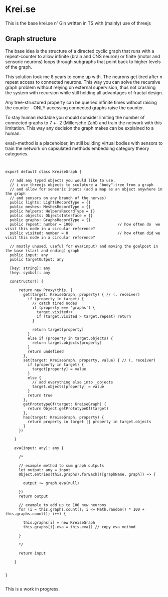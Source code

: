 # Krei.se

This is the base krei.se n' Gin written in TS with (mainly) use of threejs

## Graph structure

The base idea is the structure of a directed cyclic graph that runs with a repeat-counter to allow infinite (brain and CNS neuron) or finite (motor and sensoric neurons) loops through subgraphs that point back to higher levels of the graph.

This solution took me 8 years to come up with. The neurons get tired after n repeat access to connected neurons. This way you can solve the recursive graph problem without relying on external supervision, thus not crashing the system with recursion while still holding all advantages of fractal design.

Any tree-structured property can be queried infinite times without raising the counter - ONLY accessing connected graphs raise the counter.

To stay human readable you should consider limiting the number of connected graphs to 7 +- 2 (Millersche Zahl) and train the network with this limitation. This way any decision the graph makes can be explained to a human.

eva()-method is a placeholder, im still building virtual bodies with sensors to train the network on capsulated methods embedding category theory categories.

```


export default class KreiseGraph {

  // add any typed objects you would like to use,
  // i use threejs objects to sculpture a "body"-tree from a graph
  // and allow for sensoric inputs (add a map as an object anywhere in the graph
  // and sensors on any branch of the nerves)
  public lights: LightsRecordType = {}
  public meshes: MeshesRecordType = {}
  public helpers: HelpersRecordType = {}
  public objects: ObjectsInterface = {}
  public graphs: GraphsRecordType = {}
  public repeat: number = 1000                    // how often do  we visit this node in a circular reference?
  public visited: number = 0                      // how often did we visit this node in a circular reference?

  // mostly unused, useful for eva(input) and moving the goalpost in the base (start and ending) graph
  public input: any
  public targetOutput: any

  [key: string]: any
  [key: symbol]: any
  
  constructor() {

      return new Proxy(this, {
        get(target: KreiseGraph, property) { // (, receiver)
          if (property in target) {
            // catch tired nodes
            if (property === 'graphs') {
              target.visited++
              if (target.visited > target.repeat) return
            }
            
            return target[property]
          }
          else if (property in target.objects) {
            return target.objects[property]
          }
          return undefined
        },
        set(target: KreiseGraph, property, value) { // (, receiver)
          if (property in target) {
            target[property] = value
          }
          else {
            // add everything else into _objects
            target.objects[property] = value
          }
          return true
        },
        getPrototypeOf(target: KreiseGraph) {
          return Object.getPrototypeOf(target)
        },
        has(target: KreiseGraph, property) {
          return property in target || property in target.objects
        }
      })

    }

    eva(input: any): any {

      /*

      // example method to sum graph outputs
      let output: any = input
      Object.entries(this.graphs).forEach(([graphName, graph]) => {
        
        output += graph.eva(null)

      })
      return output

      // example to add up to 100 new neurons
      for (i = this.graphs.count(); i <= Math.random() * 100 + this.graphs.count(); i++) {

        this.graphs[i] = new KreiseGraph
        this.graphs[i].eva = this.eva() // copy eva method

      }

      */

      return input

    }


}
    
```

This is a work in progress.